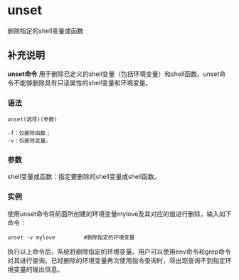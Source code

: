 unset
===

删除指定的shell变量或函数

## 补充说明

**unset命令** 用于删除已定义的shell变量（包括环境变量）和shell函数。unset命令不能够删除具有只读属性的shell变量和环境变量。

### 语法  

```
unset(选项)(参数)
```

  

```
-f：仅删除函数；
-v：仅删除变量。
```

### 参数  

shell变量或函数：指定要删除的shell变量或shell函数。

### 实例  

使用unset命令将前面所创建的环境变量mylove及其对应的值进行删除，输入如下命令：

```
unset -v mylove         #删除指定的环境变量
```

执行以上命令后，系统将删除指定的环境变量。用户可以使用env命令和grep命令对其进行查询。已经删除的环境变量再次使用指令查询时，将出现查询不到指定环境变量的输出信息。


